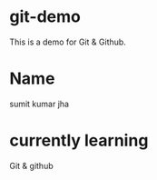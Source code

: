 # git-demo
This is a demo for Git &amp; Github.


# Name 
sumit kumar jha


# currently learning 
Git & github